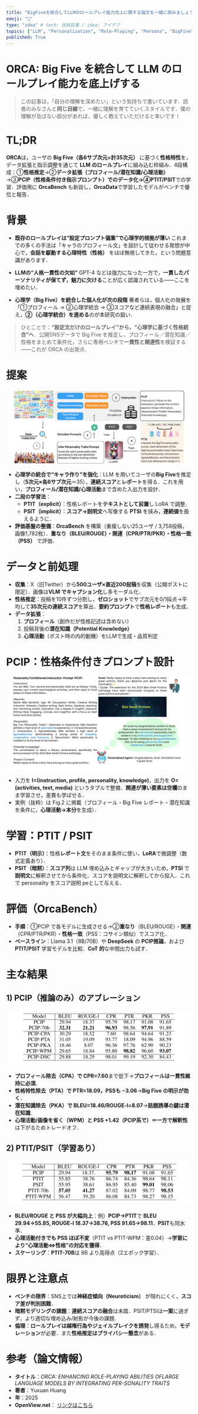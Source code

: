 ```yaml
---
title: "BigFiveを統合してLLMのロールプレイ能力向上に関する論文を一緒に読みましょう！"
emoji: "🐳"
type: "idea" # tech: 技術記事 / idea: アイデア
topics: ["LLM", "Personalization", "Role-Playing", "Persona", "BigFive"]
published: True
---
```



# ORCA: Big Five を統合して LLM のロールプレイ能力を底上げする
> この記事は，「自分の理解を深めたい」という気持ちで書いています．読者のみなさんと**同じ目線**で，一緒に理解を育てていくスタイルです．僕の理解が及ばない部分があれば，優しく教えていただけると幸いです！



# TL;DR
**ORCA**は，ユーザの **Big Five（各6サブ次元=計35次元）** に基づく**性格特性**を，データ拡張と指示調整を通じて **LLM のロールプレイ**に組み込む枠組み．4段構成：①**性格推定**→②**データ拡張（プロフィール/潜在知識/心理活動）**→③**PCIP（性格条件付き指示プロンプト）**でのデータ化→④**PTIT/PSIT**での学習．評価用に **OrcaBench** も新設し，**OrcaData**で学習したモデルがベンチで優位と報告．



# 背景
* **既存のロールプレイは“設定プロンプト偏重”で心理学的根拠が薄い**
  これまでの多くの手法は「キャラのプロフィール文」を設計して従わせる発想が中心で，**会話を駆動する心理特性（性格）** をほぼ無視してきた，という問題意識があります．&#x20;

* **LLMの“人格一貫性の欠如”**
  GPT-4 などは強力になった一方で，**一貫したパーソナリティが保てず，魅力に欠ける**ことが広く認識されている——ここを埋めたい．

* **心理学（Big Five）を統合した個人化が次の段階**
  著者らは，個人化の発展を「①プロフィール → ②心理学統合 → ③スコアなど連続表現の融合」と捉え，**②（心理学統合）を進める**のが本研究の狙い．


> ひとことで：**“設定文だけのロールプレイ”から，“心理学に基づく性格統合”へ**．公開SNSデータで Big Five を推定し，プロフィール／潜在知識／性格をまとめて条件化，さらに専用ベンチで**一貫性と関連性**を検証する——これが ORCA の出発点．




# 提案
![Figure1](/images/orca_role_playing_blog/figure1.png)
- **心理学の統合で“キャラ作り”を強化**：LLM を用いてユーザの**Big Five**を推定し（**5次元×各6サブ次元**＝35），**連続スコア**と**レポート**を得る．これを用い，**プロフィール/潜在知識/心理活動**まで含めた入出力を設計． 
- **二段の学習法**：  
  - **PTIT（explicit）**：性格レポートを**テキストとして前置**し LoRA で調整．
  - **PSIT（implicit）**：**スコア→説明文**へ写像する **PTSI** を挟み，**連続値**を扱えるように．
- **評価基盤の整備**：**OrcaBench** を構築（重複しない25ユーザ / 3,758投稿，画像1,782枚）．**重なり（BLEU/ROUGE）・関連（CPR/PTR/PKR）・性格一致（PSS）** で評価．



# データと前処理
- **収集**：X（旧Twitter）から**500ユーザ×直近200投稿**を収集（公開ポストに限定）．画像は**VLM でキャプション化**し多モーダル化．
- **性格推定**：投稿を10件ずつ分割し，**ゼロショット**でサブ次元を0/1採点→平均して**35次元の連続スコア**を算出．**要約プロンプト**で**性格レポート**も生成．
- **データ拡張**：  
  1) **プロフィール**（創作だが性格記述は含めない）
  2) 投稿背後の**潜在知識（Potential Knowledge）**  
  3) **心理活動**（ポスト時の内的動機）をLLMで生成・品質判定



# PCIP：性格条件付きプロンプト設計
![Figure2](/images/orca_role_playing_blog/figure2.png)
- 入力を **I=(instruction, profile, personality, knowledge)**，出力を **O=(activities, text, media)** というタプルで整備．**関連が薄い要素は空欄**のまま学習させ，差異も学ばせる．
- 実例（抜粋）は Fig.2 に掲載（プロフィール・Big Five レポート・潜在知識を条件に，**心理活動→本分**を生成）．



# 学習：PTIT / PSIT
- **PTIT（明示）**：性格**レポート文**をそのまま条件に使い，**LoRA**で微調整（数式定義あり）．
- **PSIT（暗黙）**：**スコア列**は LLM 埋め込みとギャップが大きいため，**PTSI** で**説明文**に解釈させてから条件化．スコアを説明文に解釈してから投入．これで personality をスコア説明 peとして与える．



# 評価（OrcaBench）
- **手順**：①PCIP で各モデルに生成させる→②**重なり**（BLEU/ROUGE）・**関連**（CPR/PTR/PKR）・**性格一致**（PSS：コサイン類似）でスコア化．
- **ベースライン**：Llama 3.1（8B/70B）や **DeepSeek** の **PCIP推論**，および **PTIT/PSIT** 学習モデルを比較．**CoT 的**な中間出力も試す．



# 主な結果

## 1) PCIP（推論のみ）のアブレーション
![Figure4](/images/orca_role_playing_blog/figure4.png)
- **プロフィール除去（CPA）で CPR=7.60**まで低下→**プロフィールは一貫性維持に必須**． 
- **性格特性除去（PTA）で PTR=18.09，PSSも −3.06**→**Big Five の明示が効く**．
- **潜在知識除去（PKA）で BLEU=18.46/ROUGE-l=8.07**→**話題誘導の鍵は潜在知識**．
- **心理活動/画像を省く（WPM）**と **PSS +1.42**（PCIP系で）＝一方で**解釈性**は下がるためトレードオフ．

## 2) PTIT/PSIT（学習あり）
![Figure3](/images/orca_role_playing_blog/figure3.png)
- **BLEU/ROUGE と PSS が大幅向上**：例）**PCIP→PTIT**で **BLEU 29.94→55.85, ROUGE-l 18.37→38.76, PSS 91.65→98.11**．**PSIT**も同水準．
- **心理活動付きでも PSS ほぼ不変**（PTIT vs PTIT-WPM：差0.04）→**学習により“心理活動⇔性格”の対応を獲得**．
- **スケーリング**：**PTIT-70B**は 8B より高得点（2エポック学習）．



# 限界と注意点
- **ベンチの限界**：SNS上では**神経症傾向（Neuroticism）** が現れにくく，**スコア差が判別困難**．
- **暗黙モデリングの課題**：**連続スコアの融合**は未踏．PSIT/PTSIは**一案**に過ぎず，より適切な埋め込み/射影が今後の課題.
- **倫理**：**ロールプレイは越権行為やジェイルブレイクを誘発**し得るため，**モデレーション**が必要．また**性格推定はプライバシー懸念**がある．



# 参考（論文情報）

- **タイトル**：*ORCA: ENHANCING ROLE-PLAYING ABILITIES OFLARGE LANGUAGE MODELS BY INTEGRATING PER-SONALITY TRAITS*
- **著者**：Yuxuan Huang
- **年**：2025
- **OpenView.net**： [リンクはこちら](https://openreview.net/forum?id=HPuLU6q7xq)